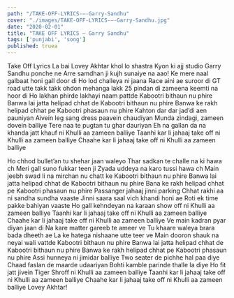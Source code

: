 ```yaml
---
path: "/TAKE-OFF-LYRICS-–-Garry-Sandhu"
cover: "./images/TAKE-OFF-LYRICS-–-Garry-Sandhu.jpg"
date: "2020-02-01"
title: "TAKE OFF LYRICS – Garry Sandhu"
tags: ['punjabi', 'song']
published: truea
---
```


Take Off Lyrics
La bai Lovey Akhtar khol lo shastra
Kyon ki ajj studio Garry Sandhu ponche ne
Arre samdhan ji kujh sunaiye na	aao!
Ke mere naal galbaat honi gall door di
Ho lod challeya ni jaana
Race aini ae suroor di
GT road utte takk takk ohdon mehanga lakk
25 pindan di zameena keemti na hoor di
Ho lakhan phirde lakhayi naam pattde
Kabootri bithaun nu phire
Banwa lai jatta helipad chhat de
Kabootri bithaun nu phire
Banwa ke rakh helipad chhat pe
Kabootri phasaun nu phire
Kahton dar dar jad’di aen pauniyan
Aivein leg sang dress paavein chaudiyan
Munda zindagi, zameen dovein balliye
Tere naa te pugtan tu ghar dauriyan
Eh na gallan da na khanda jatt khauf ni
Khulli aa zameen balliye
Taanhi kar li jahaaj take off ni
Khulli aa zameen balliye
Chaahe kar li jahaaj take off ni
Khulli aa zameen balliye






Ho chhod bullet’an tu shehar jaan waleyo
Thar sadkan te challe na ki hawa ch
Meri gall suno fukkar teen ji
Zyada uddeya na karo tussi hawa ch
Main jeebh swad li na mirchan nu chatt ke
Kabootri bithaun nu phire
Banwa lai jatta helipad chhat de
Kabootri bithaun nu phire
Bana ke rakh helipad chhat pe
Kabootri phasaun nu phire
Passanger jahaaj jinni parking
Chhat rakhi aa ni sandha sundha vaaste
Jinni saara saal vich khandi honi ae
Roti ek time pakke bahiyan vaaste
Ho gall kehndeyan na karaan show off ni
Khulli aa zameen balliye
Taanhi kar li jahaaj take off ni
Khulli aa zameen balliye
Chaahe kar li jahaaj take off ni
Khulli aa zameen balliye
Ve main kadran pyar diyan jaan di
Na kare matter gareeb te ameer ve
Tu khaare waleya brara bada dheeth ae
La ke hatega nishaane utte teer ve
Main dooron shauk na neyai wali vattde
Kabootri bithaun nu phire
Banwa lai jatta helipad chhat de
Kabootri bithaun nu phire
Banwa ke rakh helipad chhat pe
Kabootri phasaun nu phire
Assi hunneya ni jimidar balliye
Two seater de pichhe hal paa diye
Chaad faslan de maarde udaariyan
Bohti kamble parinde thalle la diye
Ho fit jatt jivein Tiger Shroff ni
Khulli aa zameen balliye
Taanhi kar li jahaaj take off ni
Khulli aa zameen balliye
Chaahe kar li jahaaj take off ni
Khulli aa zameen balliye
Lovey Akhtar!
